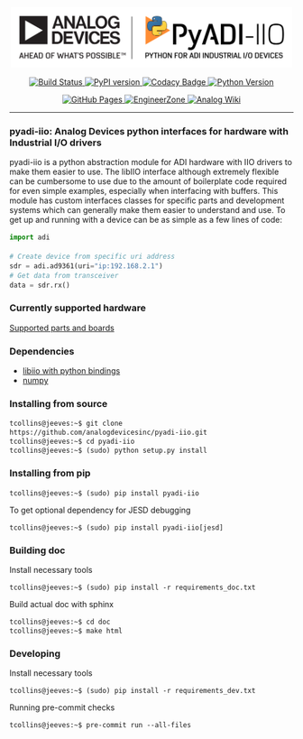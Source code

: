 <!-- PYADI-IIO README -->

<p align="center">
<img src="https://github.com/analogdevicesinc/pyadi-iio/blob/master/images/PyADI-IIO_Logo_300.png" width="500" alt="PyADI-IIO Logo"> </br>
</p>

<p align="center">
<a href="https://github.com/analogdevicesinc/pyadi-iio/actions">
<img src="https://img.shields.io/github/workflow/status/analogdevicesinc/pyadi-iio/CI%20Pushes/master" alt="Build Status">
</a>

<a href="https://badge.fury.io/py/pyadi-iio">
<img src="https://badge.fury.io/py/pyadi-iio.svg" alt="PyPI version">
</a>

<a href="https://www.codacy.com/gh/analogdevicesinc/pyadi-iio/dashboard?utm_source=github.com&amp;utm_medium=referral&amp;utm_content=analogdevicesinc/pyadi-iio&amp;utm_campaign=Badge_Grade">
<img src="https://app.codacy.com/project/badge/Grade/200b7479f5024f6ea386350ca1049077" alt="Codacy Badge">
</a>

<a href="https://www.python.org/download/releases/3.6.0/">
<img src="https://img.shields.io/badge/python-3.6+-blue.svg" alt="Python Version">
</a>
</p>

<p align="center">
<a href="http://analogdevicesinc.github.io/pyadi-iio/">
<img alt="GitHub Pages" src="https://img.shields.io/badge/docs-GitHub%20Pages-blue.svg">
</a>

<a href="https://ez.analog.com/sw-interface-tools/f/q-a">
<img alt="EngineerZone" src="https://img.shields.io/badge/Support-on%20EngineerZone-blue.svg">
</a>

<a href="https://wiki.analog.com/resources/tools-software/linux-software/pyadi-iio">
<img alt="Analog Wiki" src="https://img.shields.io/badge/Wiki-on%20wiki.analog.com-blue.svg">
</a>
</p>

---
### pyadi-iio: Analog Devices python interfaces for hardware with Industrial I/O drivers

pyadi-iio is a python abstraction module for ADI hardware with IIO drivers to make them easier to use. The libIIO interface although extremely flexible can be cumbersome to use due to the amount of boilerplate code required for even simple examples, especially when interfacing with buffers. This module has custom interfaces classes for specific parts and development systems which can generally make them easier to understand and use. To get up and running with a device can be as simple as a few lines of code:
```python
import adi

# Create device from specific uri address
sdr = adi.ad9361(uri="ip:192.168.2.1")
# Get data from transceiver
data = sdr.rx()
```

### Currently supported hardware
[Supported parts and boards](https://github.com/analogdevicesinc/pyadi-iio/blob/master/supported_parts.md)

### Dependencies
- [libiio with python bindings](https://wiki.analog.com/resources/tools-software/linux-software/libiio)
- [numpy](https://scipy.org/install.html)

### Installing from source
```
tcollins@jeeves:~$ git clone https://github.com/analogdevicesinc/pyadi-iio.git
tcollins@jeeves:~$ cd pyadi-iio
tcollins@jeeves:~$ (sudo) python setup.py install
```
### Installing from pip
```
tcollins@jeeves:~$ (sudo) pip install pyadi-iio
```

To get optional dependency for JESD debugging
```
tcollins@jeeves:~$ (sudo) pip install pyadi-iio[jesd]
```

### Building doc
Install necessary tools
```
tcollins@jeeves:~$ (sudo) pip install -r requirements_doc.txt
```
Build actual doc with sphinx
```
tcollins@jeeves:~$ cd doc
tcollins@jeeves:~$ make html
```
### Developing
Install necessary tools
```
tcollins@jeeves:~$ (sudo) pip install -r requirements_dev.txt
```

Running pre-commit checks
```
tcollins@jeeves:~$ pre-commit run --all-files
```
